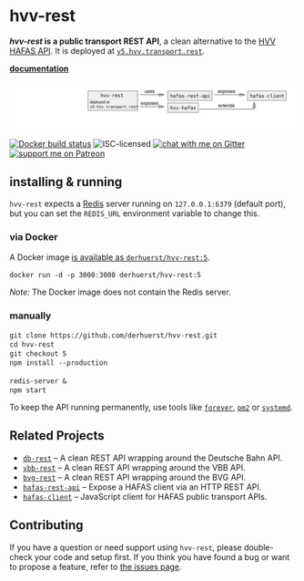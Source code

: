 # hvv-rest

***hvv-rest* is a public transport REST API**, a clean alternative to the [HVV HAFAS API](https://github.com/public-transport/hafas-client/blob/e02a20b1de59bda3cd380445b6105e4c46036636/p/hvv/readme.md). It is deployed at [`v5.hvv.transport.rest`](https://v5.hvv.transport.rest/).

[**documentation**](docs/readme.md)

![hvv-rest architecture diagram](architecture.svg)

[![Docker build status](https://img.shields.io/docker/build/derhuerst/hvv-rest.svg)](https://hub.docker.com/r/derhuerst/hvv-rest/)
![ISC-licensed](https://img.shields.io/github/license/derhuerst/hvv-rest.svg)
[![chat with me on Gitter](https://img.shields.io/badge/chat%20with%20me-on%20gitter-512e92.svg)](https://gitter.im/derhuerst)
[![support me on Patreon](https://img.shields.io/badge/support%20me-on%20patreon-fa7664.svg)](https://patreon.com/derhuerst)


## installing & running

`hvv-rest` expects a [Redis](https://redis.io/) server running on `127.0.0.1:6379` (default port), but you can set the `REDIS_URL` environment variable to change this.

### via Docker

A Docker image [is available as `derhuerst/hvv-rest:5`](https://hub.docker.com/r/derhuerst/hvv-rest).

```shell
docker run -d -p 3000:3000 derhuerst/hvv-rest:5
```

*Note:* The Docker image does not contain the Redis server.

### manually

```shell
git clone https://github.com/derhuerst/hvv-rest.git
cd hvv-rest
git checkout 5
npm install --production

redis-server &
npm start
```

To keep the API running permanently, use tools like [`forever`](https://github.com/foreverjs/forever#forever), [`pm2`](http://pm2.keymetrics.io) or [`systemd`](https://wiki.debian.org/systemd).


## Related Projects

- [`db-rest`](https://github.com/derhuerst/db-rest) – A clean REST API wrapping around the Deutsche Bahn API.
- [`vbb-rest`](https://github.com/derhuerst/vbb-rest) – A clean REST API wrapping around the VBB API.
- [`bvg-rest`](https://github.com/derhuerst/bvg-rest) – A clean REST API wrapping around the BVG API.
- [`hafas-rest-api`](https://github.com/public-transport/hafas-rest-api) – Expose a HAFAS client via an HTTP REST API.
- [`hafas-client`](https://github.com/public-transport/hafas-client) – JavaScript client for HAFAS public transport APIs.


## Contributing

If you have a question or need support using `hvv-rest`, please double-check your code and setup first. If you think you have found a bug or want to propose a feature, refer to [the issues page](https://github.com/derhuerst/hvv-rest/issues).
